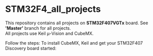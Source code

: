 # STM32F4_all_projects  
This repository contains all projects on **STM32F407VGTx** board. 
See **'Master'** branch for all projects.  
All projects use Keil μ-Vision and CubeMX.  

Follow the steps: To install CubeMX, Keil and get your STM32F407 Discovery board started: 
